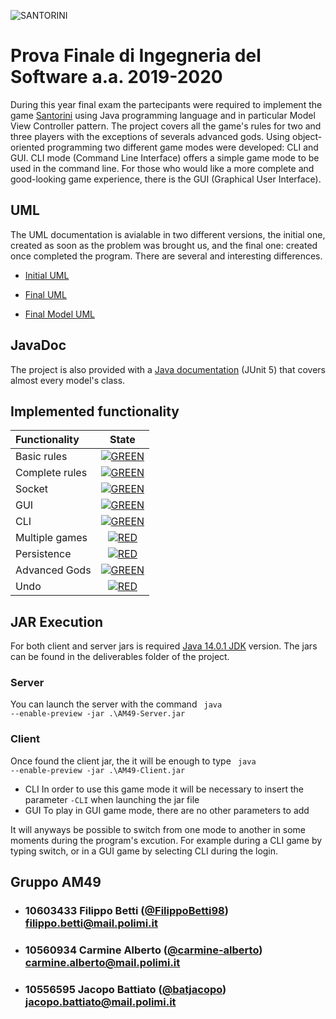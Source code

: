![SANTORINI](https://pbs.twimg.com/media/DcMrncHWsAIr5dB?format=jpg&name=small)
# Prova Finale di Ingegneria del Software a.a. 2019-2020
During this year final exam the partecipants were required to implement the game [Santorini](http://www.craniocreations.it/prodotto/santorini/) using Java programming language and in particular Model View Controller pattern. The project covers all the game's rules for two and three players with the exceptions of severals advanced gods. Using object-oriented programming two different game modes were developed: CLI and GUI. CLI mode (Command Line Interface) offers a simple game mode to be used in the command line. For those who would like a more complete and good-looking game experience, there is the GUI (Graphical User Interface).

## UML
The UML documentation is avialable in two different versions, the initial one, created as soon as the problem was brought us, and the final one: created once completed the program. There are several and interesting differences.

* [Initial UML](https://github.com/carmine-alberto/ing-sw-2020-alberto-battiato-betti/blob/master/deliverables/UML/OldModelController.png)

* [Final UML](https://github.com/carmine-alberto/ing-sw-2020-alberto-battiato-betti/blob/master/deliverables/UML/UML_general.png)
* [Final Model UML](https://github.com/carmine-alberto/ing-sw-2020-alberto-battiato-betti/blob/master/deliverables/UML/UML_model.png)

## JavaDoc
The project is also provided with a [Java documentation](https://github.com/carmine-alberto/ing-sw-2020-alberto-battiato-betti/blob/master/deliverables/JavaDoc/index.html) (JUnit 5) that covers almost every model's class.

## Implemented functionality
| Functionality | State |
|:-----------------------|:------------------------------------:|
| Basic rules | [![GREEN](https://placehold.it/15/44bb44/44bb44)](#) |
| Complete rules |[![GREEN](https://placehold.it/15/44bb44/44bb44)](#) |
| Socket |[![GREEN](https://placehold.it/15/44bb44/44bb44)](#) |
| GUI | [![GREEN](https://placehold.it/15/44bb44/44bb44)](#) |
| CLI |[![GREEN](https://placehold.it/15/44bb44/44bb44)](#) |
| Multiple games | [![RED](https://placehold.it/15/f03c15/f03c15)](#) |
| Persistence | [![RED](https://placehold.it/15/f03c15/f03c15)](#) |
| Advanced Gods | [![GREEN](https://placehold.it/15/44bb44/44bb44)](#) |
| Undo | [![RED](https://placehold.it/15/f03c15/f03c15)](#) |

## JAR Execution
For both client and server jars is required [Java 14.0.1 JDK](https://jdk.java.net/14/) version.
The jars can be found in the deliverables folder of the project.

### Server
You can launch the server with the command <code> java --enable-preview -jar .\AM49-Server.jar </code>
  
### Client
Once found the client jar, the it will be enough to type  <code> java --enable-preview -jar .\AM49-Client.jar </code>
- CLI 
In order to use this game mode it will be necessary to insert the parameter <code>-CLI</code> when launching the jar file
- GUI
To play in GUI game mode, there are no other parameters to add

It will anyways be possible to switch from one mode to another in some moments during the program's excution. For example during a CLI game by typing switch, or in a GUI game by selecting CLI during the login.
## Gruppo AM49

- ###   10603433    Filippo Betti ([@FilippoBetti98](https://github.com/FilippoBetti98))<br>filippo.betti@mail.polimi.it
- ###   10560934    Carmine Alberto ([@carmine-alberto](https://github.com/carmine-alberto))<br>carmine.alberto@mail.polimi.it
- ###   10556595    Jacopo Battiato ([@batjacopo](https://github.com/batjacopo))<br>jacopo.battiato@mail.polimi.it
<br>
